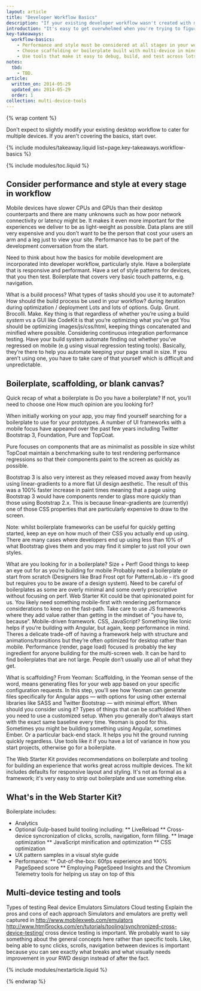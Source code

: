 ```yaml
---
layout: article
title: "Developer Workflow Basics"
description: "If your existing developer workflow wasn't created with multiple devices in mind, change is inevitable. Start with the basics."
introduction: "It's easy to get overwhelmed when you're trying to figure out how to adjust your workflow to cover the wide range of platforms and devices. The goal of these docs and the Web Starter Kit is to recommend a workflow, starting point, and set of tools that you can use to developer for the multi-device web."
key-takeaways:
  workflow-basics:
    - Performance and style must be considered at all stages in your workflow.
    - Choose scaffolding or boilerplate built with multi-device in mind.
    - Use tools that make it easy to debug, build, and test across lots of form factors.
notes:
  tbd: 
    - TBD.
article:
  written_on: 2014-05-29
  updated_on: 2014-05-29
  order: 1
collection: multi-device-tools
---
```

{% wrap content %}

Don't expect to slightly modify your existing desktop workflow to cater for multiple devices. If you aren't covering the basics, start over.

{% include modules/takeaway.liquid list=page.key-takeaways.workflow-basics %}

{% include modules/toc.liquid %}

##  Consider performance and style at every stage in workflow

Mobile devices have slower CPUs and GPUs than their desktop counterparts and there are many unknowns such as how poor network connectivity or latency might be. It makes it even more important for the experiences we deliver to be as light-weight as possible. Data plans are still very expensive and you don’t want to be the person that cost your users an arm and a leg just to view your site. Performance has to be part of the development conversation from the start.

Need to think about how the basics for mobile development are incorporated
into developer workflow, particularly style.
Have a boilerplate that is responsive and performant.
Have a set of style patterns for devices,
that you then test.
Boilerplate that covers very basic touch patterns, e.g. navigation.

What is a build process?
What types of tasks should you use it to automate?
How should the build process be used in your workflow? 
during iteration
during optimization / deployment
Lots and lots of options. Gulp. Grunt. Brocolli. Make.
Key thing is that regardless of whether you’re using a build *system* vs a GUI like CodeKit is that you’re optimizing what you’ve got
You should be optimizing images/js/css/html, keeping things concatenated and minified where possible. Considering continuous integration performance testing. Have your build system automate finding out whether you’ve regressed on mobile (e.g using visual regression testing tools). Basically, they’re there to help you automate keeping your page small in size. If you aren’t using one, you have to take care of that yourself which is difficult and unpredictable.

## Boilerplate, scaffolding, or blank canvas?

Quick recap of what a boilerplate is
Do you have a boilerplate? If not, you’ll need to choose one
How much opinion are you looking for? 

When initially working on your app, you may find yourself searching for a boilerplate to use for your prototypes. A number of UI frameworks with a mobile focus have appeared over the past few years including Twitter Bootstrap 3, Foundation, Pure and TopCoat.

Pure focuses on components that are as minimalist as possible in size whilst TopCoat maintain a benchmarking suite to test rendering performance regressions so that their components paint to the screen as quickly as possible.

Bootstrap 3 is also very interest as they released moved away from heavily using linear-gradients to a more flat UI design aesthetic. The result of this was a 100% faster increase in paint times meaning that a page using Bootstrap 3 would have components render to glass more quickly than those using Bootstrap 2.x. This is because linear-gradients are (currently) one of those CSS properties that are particularly expensive to draw to the screen. 

Note: whilst boilerplate frameworks can be useful for quickly getting started, keep an eye on how much of their CSS you actually end up using. There are many cases where developers end up using less than 10% of what Bootstrap gives them and you may find it simpler to just roll your own styles.

What are you looking for in a boilerplate? Size + Perf!
Good things to keep an eye out for as you’re building for mobile
Probably need a boilerplate or start from scratch (Designers like Brad Frost opt for PatternLab.io - it’s good but requires you to be aware of a design system). Need to be careful of boilerplates as some are overly minimal and some overly prescriptive without focusing on perf. Web Starter Kit could be that opinionated point for us.
You likely need something mobile-first with rendering performance considerations to keep on the fast-path. Take care to use JS frameworks where they add value rather than getting in the mindset of “you have to, because”.
Mobile-driven framework. CSS, JavaScript? Something like Ionic helps if you’re building with Angular, but again, keep performance in mind. Theres a delicate trade-off of having a framework help with structure and animations/transitions but they’re often optimized for desktop rather than mobile. 
Performance (render, page load) focused is probably the key ingredient for anyone building for the multi-screen web. It can be hard to find boilerplates that are not large. People don’t usually use all of what they get.

What is scaffolding?
From Yeoman: 
Scaffolding, in the Yeoman sense of the word, means generating files for your web app based on your specific configuration requests. In this step, you'll see how Yeoman can generate files specifically for Angular apps — with options for using other external libraries like SASS and Twitter Bootstrap — with minimal effort.
When should you consider using it?
Types of things that can be scaffolded
When you need to use a customized setup. When you generally don’t always start with the exact same baseline every time. 
Yeoman is good for this. Sometimes you might be building something using Angular, sometimes Ember. Or a particular back-end stack. It helps you hit the ground running quickly regardless. Use tools like it if you have a lot of variance in how you start projects, otherwise go for a boilerplate. 

The Web Starter Kit provides recommendations on boilerplate and tooling
for building an experience that works great across multiple devices.
The kit includes defaults for responsive layout and styling.
It's not as formal as a framework;
it's very easy to strip out boilerplate and use something else.

## What's in the Web Starter Kit?

Boilerplate includes: 

* Analytics
* Optional Gulp-based build tooling including:
** LiveReload
** Cross-device syncronization of clicks, scrolls, navigation, form filling.
** Image optimization
** JavaScript minification and optimization
** CSS optimization
* UX pattern samples in a visual style guide
* Performance:
** Out-of-the-box: 60fps experience and 100% PageSpeed score
** Employing PageSpeed Insights and the Chromium Telemetry tools for helping us stay on top of this

## Multi-device testing and tools

Types of testing
Real device
Emulators
Simulators
Cloud testing
Explain the pros and cons of each approach
Simulators and emulators are pretty well captured in http://www.mobilexweb.com/emulators 
http://www.html5rocks.com/en/tutorials/tooling/synchronized-cross-device-testing/ cross device testing is important. We probably want to say something about the general concepts here rather than specific tools. Like, being able to sync clicks, scrolls, navigation between devices is important because you can see exactly what breaks and what visually needs improvement in your RWD design instead of after the fact.

{% include modules/nextarticle.liquid %}

{% endwrap %}
